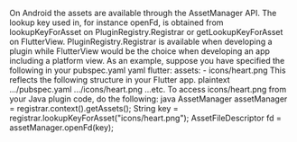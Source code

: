 On Android the assets are available through the
AssetManager API.  The lookup key used in,
for instance openFd, is obtained from
lookupKeyForAsset on PluginRegistry.Registrar or
getLookupKeyForAsset on FlutterView.
PluginRegistry.Registrar is available when developing a plugin
while FlutterView would be the choice when developing an
app including a platform view.
As an example, suppose you have specified the following
in your pubspec.yaml
yaml
flutter:
  assets:
    - icons/heart.png
This reflects the following structure in your Flutter app.
plaintext
.../pubspec.yaml
.../icons/heart.png
...etc.
To access icons/heart.png from your Java plugin code,
do the following:
java
AssetManager assetManager = registrar.context().getAssets();
String key = registrar.lookupKeyForAsset("icons/heart.png");
AssetFileDescriptor fd = assetManager.openFd(key);
